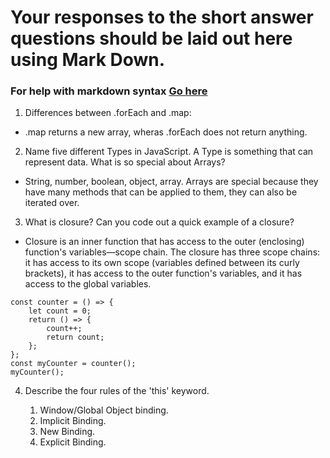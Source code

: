 # Your responses to the short answer questions should be laid out here using Mark Down.
### For help with markdown syntax [Go here](https://github.com/adam-p/markdown-here/wiki/Markdown-Cheatsheet)

1. Differences between .forEach and .map: 
  * .map returns a new array, wheras .forEach does not return anything.

2. Name five different Types in JavaScript. A Type is something that can represent data. What is so special about Arrays?
  * String, number, boolean, object, array. Arrays are special because they have many methods that can be applied to them, they can also be iterated over.

3. What is closure? Can you code out a quick example of a closure?
  * Closure is an inner function that has access to the outer (enclosing) function's variables—scope chain. The closure has three scope chains: it has access to its own scope (variables defined between its curly brackets), it has access to the outer function's variables, and it has access to the global variables.

```
const counter = () => {
    let count = 0;
    return () => {
        count++;
        return count;
    };
};
const myCounter = counter();
myCounter();
```
4. Describe the four rules of the 'this' keyword.

    1. Window/Global Object binding.
    2. Implicit Binding.
    3. New Binding.
    4. Explicit Binding.
